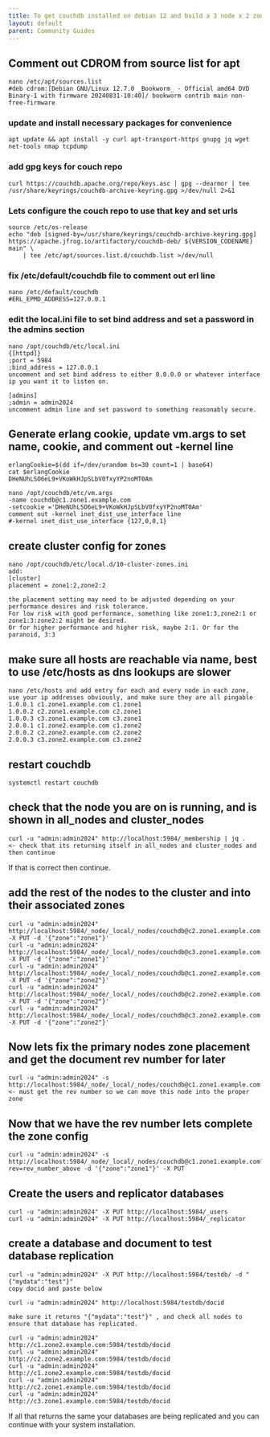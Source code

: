 ```yaml
---
title: To get couchdb installed on debian 12 and build a 3 node x 2 zone cluster
layout: default
parent: Community Guides
---
```


## Comment out CDROM from source list for apt
``` 
nano /etc/apt/sources.list 
#deb cdrom:[Debian GNU/Linux 12.7.0 _Bookworm_ - Official amd64 DVD Binary-1 with firmware 20240831-10:40]/ bookworm contrib main non-free-firmware
```


### update and install necessary packages for convenience 
```
apt update && apt install -y curl apt-transport-https gnupg jq wget net-tools nmap tcpdump
```

### add gpg keys for couch repo
```
curl https://couchdb.apache.org/repo/keys.asc | gpg --dearmor | tee /usr/share/keyrings/couchdb-archive-keyring.gpg >/dev/null 2>&1
```
### Lets configure the couch repo to use that key and set urls
```
source /etc/os-release
echo "deb [signed-by=/usr/share/keyrings/couchdb-archive-keyring.gpg] https://apache.jfrog.io/artifactory/couchdb-deb/ ${VERSION_CODENAME} main" \
    | tee /etc/apt/sources.list.d/couchdb.list >/dev/null
```
### fix /etc/default/couchdb file to comment out erl line
```
nano /etc/default/couchdb  
#ERL_EPMD_ADDRESS=127.0.0.1
```
### edit the local.ini file to set bind address and set a password in the admins section
```
nano /opt/couchdb/etc/local.ini     
{[httpd]}
;port = 5984
;bind_address = 127.0.0.1
uncomment and set bind address to either 0.0.0.0 or whatever interface ip you want it to listen on.

[admins]
;admin = admin2024
uncomment admin line and set password to something reasonably secure.
```

## Generate erlang cookie, update vm.args to set name, cookie, and comment out -kernel line
```
erlangCookie=$(dd if=/dev/urandom bs=30 count=1 | base64)
cat $erlangCookie
DHeNUhLSO6eL9+VKoWkHJpSLbV0fxyYP2noMT0Am

nano /opt/couchdb/etc/vm.args       
-name couchdb@c1.zone1.example.com
-setcookie ='DHeNUhLSO6eL9+VKoWkHJpSLbV0fxyYP2noMT0Am'  
comment out -kernel inet_dist_use_interface line
#-kernel inet_dist_use_interface {127,0,0,1}
```

## create cluster config for zones
```
nano /opt/couchdb/etc/local.d/10-cluster-zones.ini   
add: 
[cluster]
placement = zone1:2,zone2:2  

the placement setting may need to be adjusted depending on your performance desires and risk tolerance.
For low risk with good performance, something like zone1:3,zone2:1 or zone1:3:zone2:2 might be desired. 
Or for higher performance and higher risk, maybe 2:1. Or for the paranoid, 3:3
```
## make sure all hosts are reachable via name, best to use /etc/hosts as dns lookups are slower
```
nano /etc/hosts and add entry for each and every node in each zone, use your ip addresses obviously, and make sure they are all pingable
1.0.0.1 c1.zone1.example.com c1.zone1
1.0.0.2 c2.zone1.example.com c2.zone1
1.0.0.3 c3.zone1.example.com c3.zone1
2.0.0.1 c1.zone2.example.com c1.zone2
2.0.0.2 c2.zone2.example.com c2.zone2
2.0.0.3 c3.zone2.example.com c3.zone2
```

## restart couchdb 
```
systemctl restart couchdb
```
## check that the node you are on is running, and is shown in all_nodes and cluster_nodes
```
curl -u "admin:admin2024" http://localhost:5984/_membership | jq .       <- check that its returning itself in all_nodes and cluster_nodes and then continue
```
If that is correct then continue.

## add the rest of the nodes to the cluster and into their associated zones
```
curl -u "admin:admin2024" http://localhost:5984/_node/_local/_nodes/couchdb@c2.zone1.example.com -X PUT -d '{"zone":"zone1"}'
curl -u "admin:admin2024" http://localhost:5984/_node/_local/_nodes/couchdb@c3.zone1.example.com -X PUT -d '{"zone":"zone1"}'
curl -u "admin:admin2024" http://localhost:5984/_node/_local/_nodes/couchdb@c1.zone2.example.com -X PUT -d '{"zone":"zone2"}' 
curl -u "admin:admin2024" http://localhost:5984/_node/_local/_nodes/couchdb@c2.zone2.example.com -X PUT -d '{"zone":"zone2"}' 
curl -u "admin:admin2024" http://localhost:5984/_node/_local/_nodes/couchdb@c3.zone2.example.com -X PUT -d '{"zone":"zone2"}' 
```

## Now lets fix the primary nodes zone placement and get the document rev number for later
```
curl -u "admin:admin2024" -s http://localhost:5984/_node/_local/_nodes/couchdb@c1.zone1.example.com  <- must get the rev number so we can move this node into the proper zone
```

## Now that we have the rev number lets complete the zone config
```
curl -u "admin:admin2024" -s http://localhost:5984/_node/_local/_nodes/couchdb@c1.zone1.example.com?rev=rev_number_above -d '{"zone":"zone1"}' -X PUT
```

## Create the users and replicator databases
```
curl -u "admin:admin2024" -X PUT http://localhost:5984/_users
curl -u "admin:admin2024" -X PUT http://localhost:5984/_replicator
```

## create a database and document to test database replication
```
curl -u "admin:admin2024" -X PUT http://localhost:5984/testdb/ -d "{"mydata":"test"}"
copy docid and paste below

curl -u "admin:admin2024" http://localhost:5984/testdb/docid

make sure it returns "{"mydata":"test"}" , and check all nodes to ensure that database has replicated.

curl -u "admin:admin2024" http://c1.zone2.example.com:5984/testdb/docid
curl -u "admin:admin2024" http://c2.zone2.example.com:5984/testdb/docid
curl -u "admin:admin2024" http://c1.zone2.example.com:5984/testdb/docid
curl -u "admin:admin2024" http://c2.zone1.example.com:5984/testdb/docid
curl -u "admin:admin2024" http://c3.zone1.example.com:5984/testdb/docid
```
If all that returns the same your databases are being replicated and you can continue with your system installation.
